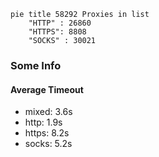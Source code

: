 
```mermaid
pie title 58292 Proxies in list
    "HTTP" : 26860
    "HTTPS": 8808
    "SOCKS" : 30021
```

### Some Info
#### Average Timeout

- mixed: 3.6s
- http: 1.9s
- https: 8.2s
- socks: 5.2s
